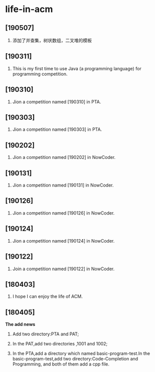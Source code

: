# life-in-acm
## [190507]
1. 添加了并查集，树状数组，二叉堆的模板

## [190311]
1. This is my first time to use Java (a programming language) for programming competition.

## [190310]
1. Jion a competition named [190310] in PTA.

## [190303]
1. Jion a competition named [190303] in PTA.
## [190202]
1. Jion a competition named [190202] in NowCoder.

## [190131]
1. Jion a competition named [190131] in NowCoder.

## [190126]
1. Jion a competition named [190126] in NowCoder.

## [190124]
1. Jion a competition named [190124] in NowCoder.

## [190122]
1. Join a competition named [190122] in NowCoder.

## [180403]
1. I hope I can enjoy the life of ACM.

## [180405]
**The add news**
1. Add two directory:PTA and PAT;

2. In the PAT,add two directories ,1001 and 1002;

3. In the PTA,add a directory which named basic-program-test.In the basic-program-test,add two directory:Code-Completion and Programming, and both of them  add a cpp file.


